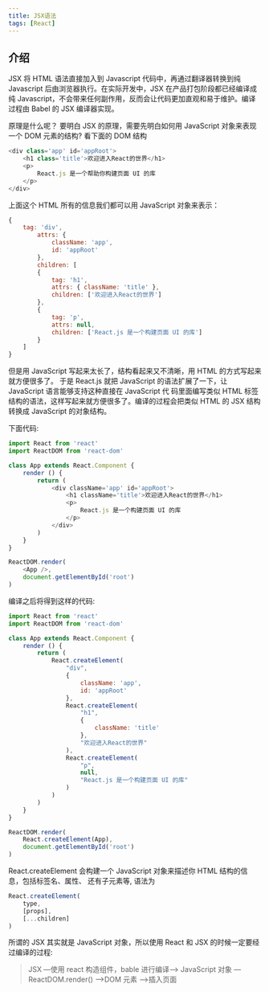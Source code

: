 ```yaml
---
title: JSX语法
tags: [React]
---
```


## 介绍

JSX 将 HTML 语法直接加入到 Javascript 代码中，再通过翻译器转换到纯 Javascript 后由浏览器执行。在实际开发中，JSX 在产品打包阶段都已经编译成纯 Javascript，不会带来任何副作用，反而会让代码更加直观和易于维护。编译过程由 Babel 的 JSX 编译器实现。

原理是什么呢？
要明白 JSX 的原理，需要先明白如何用 JavaScript 对象来表现一个 DOM 元素的结构?
看下面的 DOM 结构

```js
<div class='app' id='appRoot'>
    <h1 class='title'>欢迎进入React的世界</h1>
    <p>
        React.js 是一个帮助你构建页面 UI 的库
    </p>
</div>
```

上面这个 HTML 所有的信息我们都可以用 JavaScript 对象来表示：

```js
{
    tag: 'div',
        attrs: {
            className: 'app',
            id: 'appRoot'
        },
        children: [
        {
            tag: 'h1',
            attrs: { className: 'title' },
            children: ['欢迎进入React的世界']
        },
        {
            tag: 'p',
            attrs: null,
            children: ['React.js 是一个构建页面 UI 的库']
        }
    ]
}
```

但是用 JavaScript 写起来太长了，结构看起来又不清晰，用 HTML 的方式写起来就方便很多了。
于是 React.js 就把 JavaScript 的语法扩展了一下，让 JavaScript 语言能够支持这种直接在 JavaScript 代
码里面编写类似 HTML 标签结构的语法，这样写起来就方便很多了。编译的过程会把类似 HTML 的 JSX
结构转换成 JavaScript 的对象结构。

下面代码:

```js
import React from 'react'
import ReactDOM from 'react-dom'

class App extends React.Component {
    render () {
        return (
            <div className='app' id='appRoot'>
                <h1 className='title'>欢迎进入React的世界</h1>
                <p>
                    React.js 是一个构建页面 UI 的库
                </p>
            </div>
        )
    }
}

ReactDOM.render(
    <App />,
    document.getElementById('root')
)
```

编译之后将得到这样的代码:

```js
import React from 'react'
import ReactDOM from 'react-dom'

class App extends React.Component {
    render () {
        return (
            React.createElement(
                "div",
                {
                    className: 'app',
                    id: 'appRoot'
                },
                React.createElement(
                    "h1",
                    {
                        className: 'title'
                    },
                    "欢迎进入React的世界"
                ),
                React.createElement(
                    "p",
                    null,
                    "React.js 是一个构建页面 UI 的库"
                )
            )
        )
    }
}

ReactDOM.render(
    React.createElement(App),
    document.getElementById('root')
)
```

React.createElement 会构建一个 JavaScript 对象来描述你 HTML 结构的信息，包括标签名、属性、
还有子元素等, 语法为

```js
React.createElement(
    type,
    [props],
    [...children]
)
```

所谓的 JSX 其实就是 JavaScript 对象，所以使用 React 和 JSX 的时候一定要经过编译的过程:

> JSX —使用 react 构造组件，bable 进行编译—> JavaScript 对象 — ReactDOM.render() —>DOM
> 元素 —>插入页面
